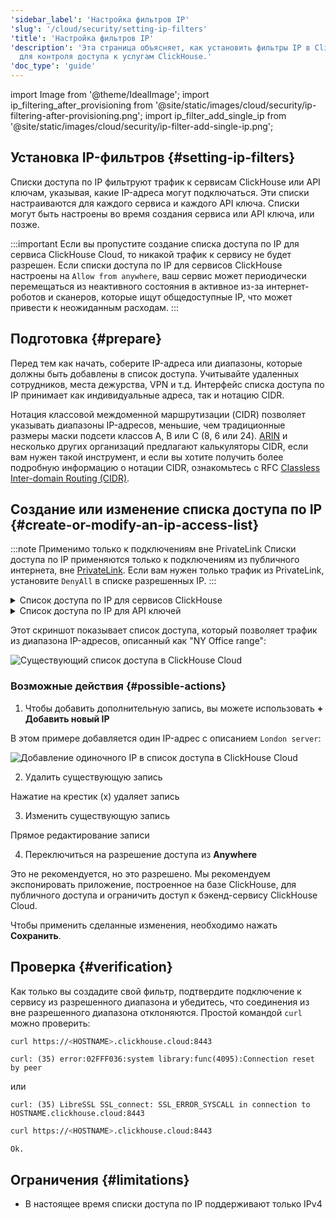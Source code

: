 ```yaml
---
'sidebar_label': 'Настройка фильтров IP'
'slug': '/cloud/security/setting-ip-filters'
'title': 'Настройка фильтров IP'
'description': 'Эта страница объясняет, как установить фильтры IP в ClickHouse Cloud
  для контроля доступа к услугам ClickHouse.'
'doc_type': 'guide'
---
```

import Image from '@theme/IdealImage';
import ip_filtering_after_provisioning from '@site/static/images/cloud/security/ip-filtering-after-provisioning.png';
import ip_filter_add_single_ip from '@site/static/images/cloud/security/ip-filter-add-single-ip.png';

## Установка IP-фильтров {#setting-ip-filters}

Списки доступа по IP фильтруют трафик к сервисам ClickHouse или API ключам, указывая, какие IP-адреса могут подключаться. Эти списки настраиваются для каждого сервиса и каждого API ключа. Списки могут быть настроены во время создания сервиса или API ключа, или позже.

:::important
Если вы пропустите создание списка доступа по IP для сервиса ClickHouse Cloud, то никакой трафик к сервису не будет разрешен. Если списки доступа по IP для сервисов ClickHouse настроены на `Allow from anywhere`, ваш сервис может периодически перемещаться из неактивного состояния в активное из-за интернет-роботов и сканеров, которые ищут общедоступные IP, что может привести к неожиданным расходам.
:::

## Подготовка {#prepare}

Перед тем как начать, соберите IP-адреса или диапазоны, которые должны быть добавлены в список доступа. Учитывайте удаленных сотрудников, места дежурства, VPN и т.д. Интерфейс списка доступа по IP принимает как индивидуальные адреса, так и нотацию CIDR.

Нотация классовой междоменной маршрутизации (CIDR) позволяет указывать диапазоны IP-адресов, меньшие, чем традиционные размеры маски подсети классов A, B или C (8, 6 или 24). [ARIN](https://account.arin.net/public/cidrCalculator) и несколько других организаций предлагают калькуляторы CIDR, если вам нужен такой инструмент, и если вы хотите получить более подробную информацию о нотации CIDR, ознакомьтесь с RFC [Classless Inter-domain Routing (CIDR)](https://www.rfc-editor.org/rfc/rfc4632.html).

## Создание или изменение списка доступа по IP {#create-or-modify-an-ip-access-list}

:::note Применимо только к подключениям вне PrivateLink
Списки доступа по IP применяются только к подключениям из публичного интернета, вне [PrivateLink](/cloud/security/private-link-overview).
Если вам нужен только трафик из PrivateLink, установите `DenyAll` в списке разрешенных IP.
:::

<details>
  <summary>Список доступа по IP для сервисов ClickHouse</summary>

  При создании сервиса ClickHouse настройка по умолчанию для списка разрешенных IP - 'Allow from nowhere.' 
  
  В списке сервисов ClickHouse Cloud выберите сервис, затем выберите **Настройки**.  В разделе **Безопасность** вы найдете список доступа по IP. Нажмите на кнопку Добавить IP.
  
  Появится боковая панель с параметрами для настройки:
  
- Разрешить входящий трафик из любой точки в сервис
- Разрешить доступ из конкретных мест в сервис
- Запретить весь доступ к сервису
  
</details>
<details>
  <summary>Список доступа по IP для API ключей</summary>

  При создании API ключа настройка по умолчанию для списка разрешенных IP - 'Allow from anywhere.'
  
  В списке API ключей нажмите на три точки рядом с API ключом в колонке **Действия** и выберите **Редактировать**. Внизу экрана вы найдете список доступа по IP и параметры для настройки:

- Разрешить входящий трафик из любой точки в сервис
- Разрешить доступ из конкретных мест в сервис
- Запретить весь доступ к сервису
  
</details>

Этот скриншот показывает список доступа, который позволяет трафик из диапазона IP-адресов, описанный как "NY Office range":
  
<Image img={ip_filtering_after_provisioning} size="md" alt="Существующий список доступа в ClickHouse Cloud" border/>

### Возможные действия {#possible-actions}

1. Чтобы добавить дополнительную запись, вы можете использовать **+ Добавить новый IP**

  В этом примере добавляется один IP-адрес с описанием `London server`:

<Image img={ip_filter_add_single_ip} size="md" alt="Добавление одиночного IP в список доступа в ClickHouse Cloud" border/>

2. Удалить существующую запись

  Нажатие на крестик (x) удаляет запись

3. Изменить существующую запись

  Прямое редактирование записи

4. Переключиться на разрешение доступа из **Anywhere**

  Это не рекомендуется, но это разрешено. Мы рекомендуем экспонировать приложение, построенное на базе ClickHouse, для публичного доступа и ограничить доступ к бэкенд-сервису ClickHouse Cloud.

Чтобы применить сделанные изменения, необходимо нажать **Сохранить**.

## Проверка {#verification}

Как только вы создадите свой фильтр, подтвердите подключение к сервису из разрешенного диапазона и убедитесь, что соединения из вне разрешенного диапазона отклоняются. Простой командой `curl` можно проверить:
```bash title="Attempt rejected from outside the allow list"
curl https://<HOSTNAME>.clickhouse.cloud:8443
```
```response
curl: (35) error:02FFF036:system library:func(4095):Connection reset by peer
```
или
```response
curl: (35) LibreSSL SSL_connect: SSL_ERROR_SYSCALL in connection to HOSTNAME.clickhouse.cloud:8443
```

```bash title="Attempt permitted from inside the allow list"
curl https://<HOSTNAME>.clickhouse.cloud:8443
```
```response
Ok.
```

## Ограничения {#limitations}

- В настоящее время списки доступа по IP поддерживают только IPv4